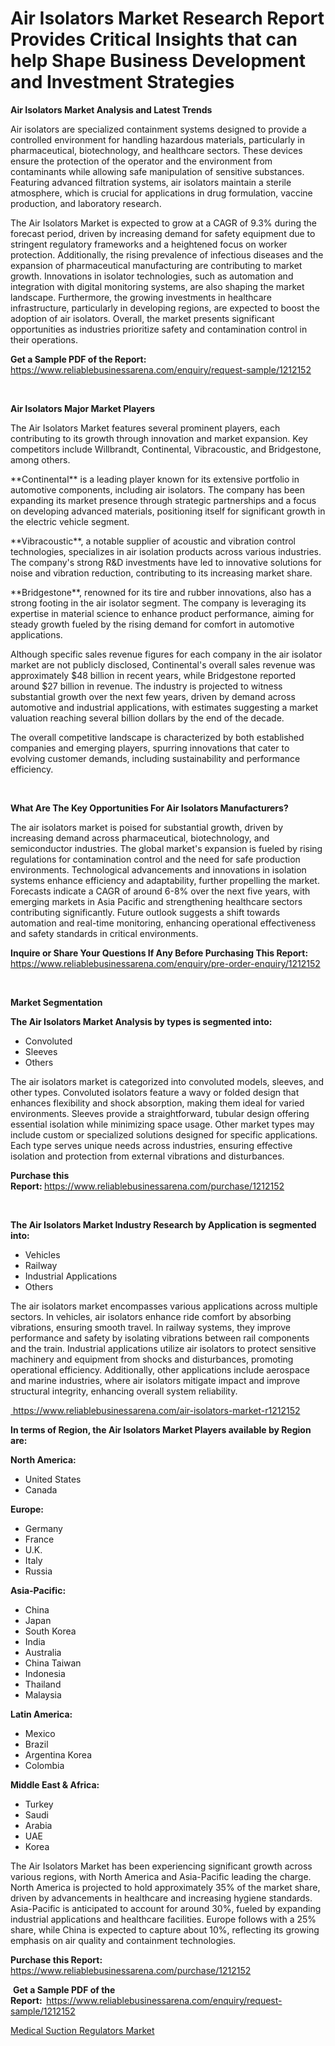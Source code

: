<p><h1>Air Isolators Market Research Report Provides Critical Insights that can help Shape Business Development and Investment Strategies</h1></p><p><strong>Air Isolators Market Analysis and Latest Trends</strong></p>
<p><p>Air isolators are specialized containment systems designed to provide a controlled environment for handling hazardous materials, particularly in pharmaceutical, biotechnology, and healthcare sectors. These devices ensure the protection of the operator and the environment from contaminants while allowing safe manipulation of sensitive substances. Featuring advanced filtration systems, air isolators maintain a sterile atmosphere, which is crucial for applications in drug formulation, vaccine production, and laboratory research.</p><p>The Air Isolators Market is expected to grow at a CAGR of 9.3% during the forecast period, driven by increasing demand for safety equipment due to stringent regulatory frameworks and a heightened focus on worker protection. Additionally, the rising prevalence of infectious diseases and the expansion of pharmaceutical manufacturing are contributing to market growth. Innovations in isolator technologies, such as automation and integration with digital monitoring systems, are also shaping the market landscape. Furthermore, the growing investments in healthcare infrastructure, particularly in developing regions, are expected to boost the adoption of air isolators. Overall, the market presents significant opportunities as industries prioritize safety and contamination control in their operations.</p></p>
<p><strong>Get a Sample PDF of the Report:&nbsp;</strong> <a href="https://www.reliablebusinessarena.com/enquiry/request-sample/1212152?utm_campaign=1420&utm_medium=2&utm_source=Github&utm_content=ia&utm_term=27122024&utm_id=air-isolators">https://www.reliablebusinessarena.com/enquiry/request-sample/1212152</a></p>
<p>&nbsp;</p>
<p><strong>Air Isolators Major Market Players</strong></p>
<p><p>The Air Isolators Market features several prominent players, each contributing to its growth through innovation and market expansion. Key competitors include Willbrandt, Continental, Vibracoustic, and Bridgestone, among others. </p><p>**Continental** is a leading player known for its extensive portfolio in automotive components, including air isolators. The company has been expanding its market presence through strategic partnerships and a focus on developing advanced materials, positioning itself for significant growth in the electric vehicle segment.</p><p>**Vibracoustic**, a notable supplier of acoustic and vibration control technologies, specializes in air isolation products across various industries. The company's strong R&D investments have led to innovative solutions for noise and vibration reduction, contributing to its increasing market share.</p><p>**Bridgestone**, renowned for its tire and rubber innovations, also has a strong footing in the air isolator segment. The company is leveraging its expertise in material science to enhance product performance, aiming for steady growth fueled by the rising demand for comfort in automotive applications.</p><p>Although specific sales revenue figures for each company in the air isolator market are not publicly disclosed, Continental's overall sales revenue was approximately $48 billion in recent years, while Bridgestone reported around $27 billion in revenue. The industry is projected to witness substantial growth over the next few years, driven by demand across automotive and industrial applications, with estimates suggesting a market valuation reaching several billion dollars by the end of the decade.</p><p>The overall competitive landscape is characterized by both established companies and emerging players, spurring innovations that cater to evolving customer demands, including sustainability and performance efficiency.</p></p>
<p>&nbsp;</p>
<p><strong>What Are The Key Opportunities For Air Isolators Manufacturers?</strong></p>
<p><p>The air isolators market is poised for substantial growth, driven by increasing demand across pharmaceutical, biotechnology, and semiconductor industries. The global market's expansion is fueled by rising regulations for contamination control and the need for safe production environments. Technological advancements and innovations in isolation systems enhance efficiency and adaptability, further propelling the market. Forecasts indicate a CAGR of around 6-8% over the next five years, with emerging markets in Asia Pacific and strengthening healthcare sectors contributing significantly. Future outlook suggests a shift towards automation and real-time monitoring, enhancing operational effectiveness and safety standards in critical environments.</p></p>
<p><strong>Inquire or Share Your Questions If Any Before Purchasing This Report:</strong> <a href="https://www.reliablebusinessarena.com/enquiry/pre-order-enquiry/1212152?utm_campaign=1420&utm_medium=2&utm_source=Github&utm_content=ia&utm_term=27122024&utm_id=air-isolators">https://www.reliablebusinessarena.com/enquiry/pre-order-enquiry/1212152</a></p>
<p>&nbsp;</p>
<p><strong>Market Segmentation</strong></p>
<p><strong>The Air Isolators Market Analysis by types is segmented into:</strong></p>
<p><ul><li>Convoluted</li><li>Sleeves</li><li>Others</li></ul></p>
<p><p>The air isolators market is categorized into convoluted models, sleeves, and other types. Convoluted isolators feature a wavy or folded design that enhances flexibility and shock absorption, making them ideal for varied environments. Sleeves provide a straightforward, tubular design offering essential isolation while minimizing space usage. Other market types may include custom or specialized solutions designed for specific applications. Each type serves unique needs across industries, ensuring effective isolation and protection from external vibrations and disturbances.</p></p>
<p><strong>Purchase this Report:&nbsp;</strong><a href="https://www.reliablebusinessarena.com/purchase/1212152?utm_campaign=1420&utm_medium=2&utm_source=Github&utm_content=ia&utm_term=27122024&utm_id=air-isolators">https://www.reliablebusinessarena.com/purchase/1212152</a></p>
<p>&nbsp;</p>
<p><strong>The Air Isolators Market Industry Research by Application is segmented into:</strong></p>
<p><ul><li>Vehicles</li><li>Railway</li><li>Industrial Applications</li><li>Others</li></ul></p>
<p><p>The air isolators market encompasses various applications across multiple sectors. In vehicles, air isolators enhance ride comfort by absorbing vibrations, ensuring smooth travel. In railway systems, they improve performance and safety by isolating vibrations between rail components and the train. Industrial applications utilize air isolators to protect sensitive machinery and equipment from shocks and disturbances, promoting operational efficiency. Additionally, other applications include aerospace and marine industries, where air isolators mitigate impact and improve structural integrity, enhancing overall system reliability.</p></p>
<p><a href="https://www.reliablebusinessarena.com/air-isolators-market-r1212152?utm_campaign=1420&utm_medium=2&utm_source=Github&utm_content=ia&utm_term=27122024&utm_id=air-isolators">&nbsp;https://www.reliablebusinessarena.com/air-isolators-market-r1212152</a></p>
<p><strong>In terms of Region, the Air Isolators Market Players available by Region are:</strong></p>
<p>
    <p> <strong> North America: </strong>
        <ul>
            <li>United States</li>
            <li>Canada</li>
        </ul>
        </p> 
    <p> <strong> Europe: </strong>
        <ul>
            <li>Germany</li>
            <li>France</li>
            <li>U.K.</li>
            <li>Italy</li>
            <li>Russia</li>
        </ul>
        </p> 
    <p> <strong> Asia-Pacific: </strong>
        <ul>
            <li>China</li>
            <li>Japan</li>
            <li>South Korea</li>
            <li>India</li>
            <li>Australia</li>
            <li>China Taiwan</li>
            <li>Indonesia</li>
            <li>Thailand</li>
            <li>Malaysia</li>
        </ul>
        </p> 
    <p> <strong> Latin America: </strong>
        <ul>
            <li>Mexico</li>
            <li>Brazil</li>
            <li>Argentina Korea</li>
            <li>Colombia</li>
        </ul>
        </p> 
    <p> <strong> Middle East & Africa: </strong>
        <ul>
            <li>Turkey</li>
            <li>Saudi</li>
            <li>Arabia</li>
            <li>UAE</li>
            <li>Korea</li>
        </ul>
    </p>
    </p>
<p><p>The Air Isolators Market has been experiencing significant growth across various regions, with North America and Asia-Pacific leading the charge. North America is projected to hold approximately 35% of the market share, driven by advancements in healthcare and increasing hygiene standards. Asia-Pacific is anticipated to account for around 30%, fueled by expanding industrial applications and healthcare facilities. Europe follows with a 25% share, while China is expected to capture about 10%, reflecting its growing emphasis on air quality and containment technologies.</p></p>
<p><strong>Purchase this Report: </strong><a href="https://www.reliablebusinessarena.com/purchase/1212152?utm_campaign=1420&utm_medium=2&utm_source=Github&utm_content=ia&utm_term=27122024&utm_id=air-isolators">https://www.reliablebusinessarena.com/purchase/1212152</a></p>
<p>&nbsp;<strong>Get a Sample PDF of the Report:&nbsp;&nbsp;</strong><a href="https://www.reliablebusinessarena.com/enquiry/request-sample/1212152?utm_campaign=1420&utm_medium=2&utm_source=Github&utm_content=ia&utm_term=27122024&utm_id=air-isolators">https://www.reliablebusinessarena.com/enquiry/request-sample/1212152</a></p>
<p><strong></strong></p>
<p><p><a href="https://github.com/willjis/Market-Research-Report-List-1/blob/main/medical-suction-regulators-market.md?utm_campaign=1420&utm_medium=2&utm_source=Github&utm_content=ia&utm_term=27122024&utm_id=air-isolators">Medical Suction Regulators Market</a></p></p>
